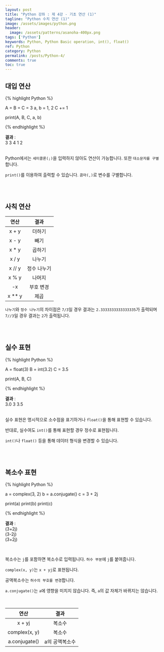 ```yaml
---
layout: post
title: "Python 강좌 : 제 4강 - 기초 연산 (1)"
tagline: "Python 수치 연산 (1)"
image: /assets/images/python.png
header:
  image: /assets/patterns/asanoha-400px.png
tags: ['Python']
keywords: Python, Python Basic operation, int(), float()
ref: Python
category: Python
permalink: /posts/Python-4/
comments: true
toc: true
---
```


## 대입 연산

{% highlight Python %}

A = B = C = 3
a, b = 1, 2
C += 1

print(A, B, C, a, b)

{% endhighlight %}

**결과**
:    
3 3 4 1 2<br>
<br>

Python에서는 `세미콜론(;)`을 입력하지 않아도 연산이 가능합니다. 또한 `대소문자를 구별`합니다.

`print()`를 이용하여 출력할 수 있습니다. `콤마(,)`로 변수를 구별합니다.

<br>
<br>

## 사칙 연산

|  연산  |     결과    |
|:------:|:-----------:|
|  x + y |    더하기   |
|  x - y |     빼기    |
|  x * y |    곱하기   |
|  x / y |    나누기   |
| x // y | 정수 나누기 |
|  x % y |    나머지   |
|   -x   |  부호 변경  |
| x ** y |     제곱    |

`나누기`와 `정수 나누기`의 차이점은 `7/3`일 경우 결과는 `2.3333333333333335`가 출력되며 `7//3`일 경우 결과는 `2`가 출력됩니다.

<br>
<br>

## 실수 표현

{% highlight Python %}

A = float(3)
B = int(3.2)
C = 3.5

print(A, B, C)

{% endhighlight %}

**결과**
:    
3.0 3 3.5<br>
<br>

실수 표현은 명시적으로 소수점을 표기하거나 `float()`을 통해 표현할 수 있습니다.

반대로, 실수여도 `int()`를 통해 표현할 경우 정수로 표현됩니다.

`int()`나 `float()` 등을 통해 데이터 형식을 변경할 수 있습니다.

<br>
<br>

## 복소수 표현

{% highlight Python %}

a = complex(3, 2)
b = a.conjugate()
c = 3 + 2j

print(a)
print(b)
print(c)

{% endhighlight %}

**결과**
:    
(3+2j)<br>
(3-2j)<br>
(3+2j)

<br>

복소수는 `j`를 포함하면 복소수로 입력됩니다. `허수 부분`에 `j`를 붙여줍니다.

`complex(x, y)`는 `x + yj`로 표현됩니다.

공액복소수는 `허수의 부호를 변경`합니다.

`a.conjugate()`는 `a`에 영향을 미치지 않습니다. 즉, `a`의 값 자체가 바뀌지는 않습니다.

<br>

|      연산     |      결과      |
|:-------------:|:--------------:|
|     x + yj    |     복소수     |
| complex(x, y) |     복소수     |
| a.conjugate() | a의 공액복소수 |
